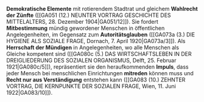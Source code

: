 
**Demokratische Elemente** mit rotierendem Stadtrat und gleichem **Wahlrecht der Zünfte** ([[GA051 (12.) NEUNTER VORTRAG GESCHICHTE DES MITTELALTERS, 28. Dezember 1904|GA051/12]]). Sie fordert **Mitbestimmung** mündig gewordener Menschen in öffentlichen Angelegenheiten, im Gegensatz zum **Autoritätsglauben** ([[GA073a (3.) DIE HYGIENE ALS SOZIALE FRAGE, Dornach, 7. April 1920|GA073a/3]]). Als **Herrschaft der Mündigen** in Angelegenheiten, wo alle Menschen als Gleiche kompetent sind ([[GA080c (5.) DAS WIRTSCHAFTSLEBEN IN DER DREIGLIEDERUNG DES SOZIALEN ORGANISMUS, Delft, 25. Februar 1921|GA080c/5]]), repräsentiert sie den heraufkommenden **Impuls**, dass jeder Mensch bei menschlichen Einrichtungen **mitreden** können muss und **Recht nur aus Verständigung** entstehen kann ([[GA083 (10.) ZEHNTER VORTRAG, DIE KERNPUNKTE DER SOZIALEN FRAGE, Wien, 11. Juni 1922|GA083/10]]).
